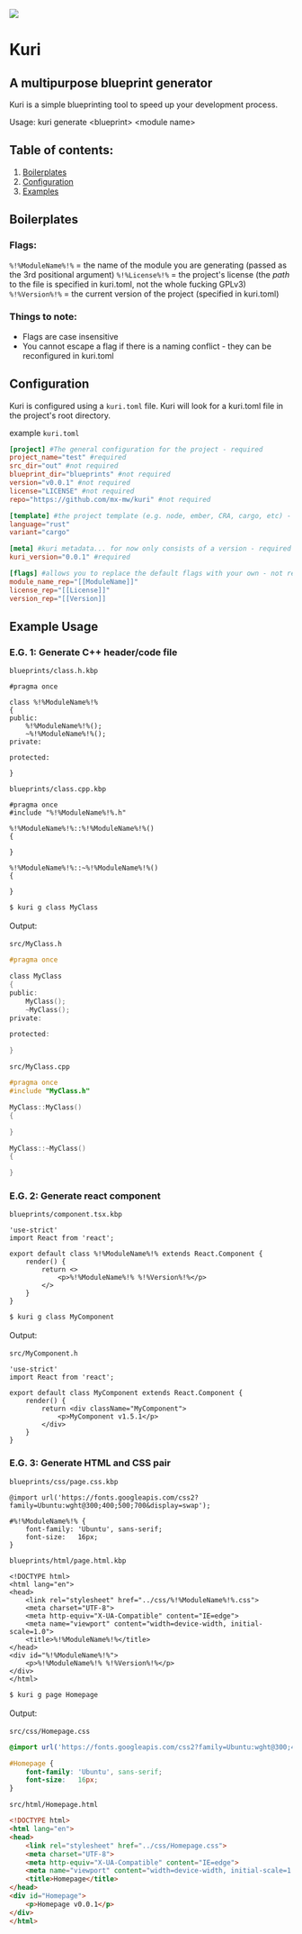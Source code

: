 <img src="https://www.code-inspector.com/project/25868/score/svg"></img>
# Kuri
## A multipurpose blueprint generator
Kuri is a simple blueprinting tool to speed up your development process.

Usage: kuri generate \<blueprint> \<module name>

Table of contents:
------------------
1. [Boilerplates](#Boilerplates)
2. [Configuration](#Configuration)
3. [Examples](#Examples)

Boilerplates
------------

### Flags:
`%!%ModuleName%!%` = the name of the module you are generating (passed as the 3rd positional argument)
`%!%License%!%`    = the project's license (the *path* to the file is specified in kuri.toml, not the whole fucking GPLv3)
`%!%Version%!%`    = the current version of the project (specified in kuri.toml)

### Things to note:
- Flags are case insensitive
- You cannot escape a flag if there is a naming conflict - they can be reconfigured in kuri.toml


Configuration
-------------
Kuri is configured using a `kuri.toml` file. Kuri will look for a kuri.toml file in the project's root directory.<br>

example `kuri.toml`
```toml
[project] #The general configuration for the project - required
project_name="test" #required
src_dir="out" #not required
blueprint_dir="blueprints" #not required
version="v0.0.1" #not required
license="LICENSE" #not required
repo="https://github.com/mx-mw/kuri" #not required

[template] #the project template (e.g. node, ember, CRA, cargo, etc) - not required
language="rust" 
variant="cargo"

[meta] #kuri metadata... for now only consists of a version - required
kuri_version="0.0.1" #required

[flags] #allows you to replace the default flags with your own - not required
module_name_rep="[[ModuleName]]"
license_rep="[[License]]"
version_rep="[[Version]]

```

Example Usage
-------------
### E.G. 1: Generate C++ header/code file
`blueprints/class.h.kbp`
```kbp
#pragma once

class %!%ModuleName%!% 
{
public:
    %!%ModuleName%!%();
    ~%!%ModuleName%!%();
private:

protected:

}
```

`blueprints/class.cpp.kbp`
```kbp
#pragma once
#include "%!%ModuleName%!%.h"

%!%ModuleName%!%::%!%ModuleName%!%() 
{

}

%!%ModuleName%!%::~%!%ModuleName%!%() 
{

}
```
`$ kuri g class MyClass` <br><br>
Output: <br><br>
`src/MyClass.h`
```h
#pragma once

class MyClass
{
public:
    MyClass();
    ~MyClass();
private:

protected:

}
```

`src/MyClass.cpp`
```cpp
#pragma once
#include "MyClass.h"

MyClass::MyClass() 
{

}

MyClass::~MyClass() 
{

}
```

### E.G. 2: Generate react component
`blueprints/component.tsx.kbp`
```kbp
'use-strict'
import React from 'react';

export default class %!%ModuleName%!% extends React.Component {
    render() {
        return <>
            <p>%!%ModuleName%!% %!%Version%!%</p>
        </>
    }
}
```

`$ kuri g class MyComponent` <br><br>
Output: <br><br>
`src/MyComponent.h`
```tsx
'use-strict'
import React from 'react';

export default class MyComponent extends React.Component {
    render() {
        return <div className="MyComponent">
            <p>MyComponent v1.5.1</p>
        </div>
    }
}
```

### E.G. 3: Generate HTML and CSS pair
`blueprints/css/page.css.kbp`
```kbp
@import url('https://fonts.googleapis.com/css2?family=Ubuntu:wght@300;400;500;700&display=swap');

#%!%ModuleName%!% {
    font-family: 'Ubuntu', sans-serif;
    font-size:   16px;
}
```

`blueprints/html/page.html.kbp`
```kbp
<!DOCTYPE html>
<html lang="en">
<head>
    <link rel="stylesheet" href="../css/%!%ModuleName%!%.css">
    <meta charset="UTF-8">
    <meta http-equiv="X-UA-Compatible" content="IE=edge">
    <meta name="viewport" content="width=device-width, initial-scale=1.0">
    <title>%!%ModuleName%!%</title>
</head>
<div id="%!%ModuleName%!%">
    <p>%!%ModuleName%!% %!%Version%!%</p>
</div>
</html>
```

`$ kuri g page Homepage` <br><br>
Output: <br><br>
`src/css/Homepage.css`
```css
@import url('https://fonts.googleapis.com/css2?family=Ubuntu:wght@300;400;500;700&display=swap');

#Homepage {
    font-family: 'Ubuntu', sans-serif;
    font-size:   16px;
}
```

`src/html/Homepage.html`
```html
<!DOCTYPE html>
<html lang="en">
<head>
    <link rel="stylesheet" href="../css/Homepage.css">
    <meta charset="UTF-8">
    <meta http-equiv="X-UA-Compatible" content="IE=edge">
    <meta name="viewport" content="width=device-width, initial-scale=1.0">
    <title>Homepage</title>
</head>
<div id="Homepage">
    <p>Homepage v0.0.1</p>
</div>
</html>
```